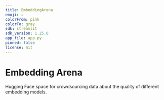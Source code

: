 ```yaml
---
title: EmbeddingArena
emoji: ⚔️
colorFrom: pink
colorTo: gray
sdk: streamlit
sdk_version: 1.25.0
app_file: app.py
pinned: false
license: mit
---
```

# Embedding Arena
Hugging Face space for crowdsourcing data about the quality of different embedding models.
